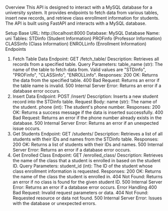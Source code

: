 Overview
This API is designed to interact with a MySQL database for a university system. It provides endpoints to fetch data from various tables, insert new records, and retrieve class enrollment information for students. The API is built using FastAPI and interacts with a MySQL database.

Setup
Base URL: http://localhost:8000
Database: MySQL
Database Name: uni
Tables:
STDinfo (Student Information)
PROFinfo (Professor Information)
CLASSinfo (Class Information)
ENROLLinfo (Enrollment Information)
Endpoints
1. Fetch Table Data
Endpoint: GET /fetch_table/
Description: Retrieves all records from a specified table.
Query Parameters:
table_name (str): The name of the table to fetch data from. Valid values are "STDinfo", "PROFinfo", "CLASSinfo", "ENROLLinfo".
Responses:
200 OK: Returns the data from the specified table.
400 Bad Request: Returns an error if the table name is invalid.
500 Internal Server Error: Returns an error if a database error occurs.
2. Insert Data
Endpoint: POST /insert/
Description: Inserts a new student record into the STDinfo table.
Request Body:
name (str): The name of the student.
phone (int): The student's phone number.
Responses:
200 OK: Returns a success message if the data is inserted successfully.
400 Bad Request: Returns an error if the phone number already exists in the database.
500 Internal Server Error: Returns an error if an unexpected issue occurs.
3. Get Students
Endpoint: GET /students/
Description: Retrieves a list of all students with their IDs and names from the STDinfo table.
Responses:
200 OK: Returns a list of students with their IDs and names.
500 Internal Server Error: Returns an error if a database error occurs.
4. Get Enrolled Class
Endpoint: GET /enrolled_class/
Description: Retrieves the name of the class that a student is enrolled in based on the student ID.
Query Parameters:
student_id (int): The ID of the student whose class enrollment information is requested.
Responses:
200 OK: Returns the name of the class the student is enrolled in.
404 Not Found: Returns an error if no class is found for the given student ID.
500 Internal Server Error: Returns an error if a database error occurs.
Error Handling
400 Bad Request: Invalid request parameters or data.
404 Not Found: Requested resource or data not found.
500 Internal Server Error: Issues with the database or unexpected errors.
